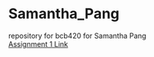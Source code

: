 # Samantha_Pang
repository for bcb420 for Samantha Pang <br>
[Assignment 1 Link](https://github.com/bcb420-2023/Samantha_Pang/blob/main/Assignment%201/Assignment_1.html)
